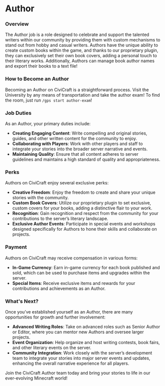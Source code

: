 # Author

### Overview
The Author job is a role designed to celebrate and support the talented writers within our community by providing them with custom mechanisms to stand out from hobby and casual writers. Authors have the unique ability to create custom books within the game, and thanks to our proprietary plugin, they can exclusively set their own book covers, adding a personal touch to their literary works. Additionally, Authors can manage book author names and export their books to a text file!

### How to Become an Author
Becoming an Author on CiviCraft is a straightforward process. Visit the University by any means of transportation and take the author exam! To find the room, just run `/gps start author-exam`!

### Job Duties
As an Author, your primary duties include:
- **Creating Engaging Content**: Write compelling and original stories, guides, and other written content for the community to enjoy.
- **Collaborating with Players**: Work with other players and staff to integrate your stories into the broader server narrative and events.
- **Maintaining Quality**: Ensure that all content adheres to server guidelines and maintains a high standard of quality and appropriateness.

### Perks
Authors on CiviCraft enjoy several exclusive perks:
- **Creative Freedom**: Enjoy the freedom to create and share your unique stories with the community.
- **Custom Book Covers**: Utilize our proprietary plugin to set exclusive, custom covers for your books, adding a distinctive flair to your work.
- **Recognition**: Gain recognition and respect from the community for your contributions to the server’s literary landscape.
- **Exclusive Author Events**: Participate in special events and workshops designed specifically for Authors to hone their skills and collaborate on projects.

### Payment
Authors on CiviCraft may receive compensation in various forms:
- **In-Game Currency**: Earn in-game currency for each book published and sold, which can be used to purchase items and upgrades within the server.
- **Special Items**: Receive exclusive items and rewards for your contributions and achievements as an Author.


### What's Next?
Once you’ve established yourself as an Author, there are many opportunities for growth and further involvement:
- **Advanced Writing Roles**: Take on advanced roles such as Senior Author or Editor, where you can mentor new Authors and oversee larger projects.
- **Event Organization**: Help organize and host writing contests, book fairs, and other literary events on the server.
- **Community Integration**: Work closely with the server’s development team to integrate your stories into major server events and updates, enhancing the overall narrative experience for all players.

Join the CiviCraft Author team today and bring your stories to life in our ever-evolving Minecraft world!
